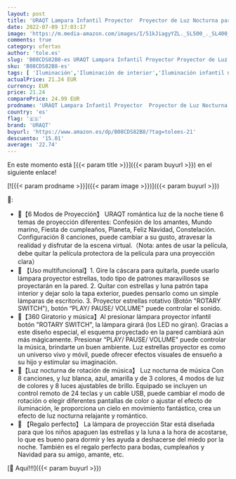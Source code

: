 ```yaml
---
layout: post
title: 'URAQT Lampara Infantil Proyector  Proyector de Luz Nocturna para Bebes  Proyector Estrella Giratorio con Función de Mando a Distancia y 8 Música  Lindo Juguete y Regalo para Niños y Bebés'
date: 2022-07-09 17:03:17
image: 'https://m.media-amazon.com/images/I/51kJiagyYZL._SL500_._SL400_.jpg'
comments: true
category: ofertas
author: 'tole.es'
slug: 'B08CDS82B8-es URAQT Lampara Infantil Proyector Proyector de Luz Nocturna...'
sku: 'B08CDS82B8-es'
tags: [ 'Iluminación','Iluminación de interior','Iluminación infantil nocturna','Lámparas e iluminación infantil','bebés','uraqt','🇪🇸', ]
actualPrice: 21.24 EUR
currency: EUR
price: 21.24
comparePrice: 24.99 EUR
prodname: 'URAQT Lampara Infantil Proyector  Proyector de Luz Nocturna para Bebes  Proyector Estrella Giratorio con Función de Mando a Distancia y 8 Música  Lindo Juguete y Regalo para Niños y Bebés'
country: 'es'
flag: '🇪🇸'
brand: 'URAQT'
buyurl: 'https://www.amazon.es/dp/B08CDS82B8/?tag=tolees-21'
descuento: '15.01'
average: '22.74'
---
```


En este momento está [{{< param title >}}]({{< param buyurl >}}) en el siguiente enlace!

[![{{< param prodname >}}]({{< param image >}})]({{< param buyurl >}})

🔎:

- 🌅【6 Modos de Proyección】 URAQT romántica luz de la noche tiene 6 temas de proyección diferentes: Confesión de los amantes, Mundo marino, Fiesta de cumpleaños, Planeta, Feliz Navidad, Constelación. Configuración 8 canciones, puede cambiar a su gusto, atravesar la realidad y disfrutar de la escena virtual.（Nota: antes de usar la película, debe quitar la película protectora de la película para una proyección clara）
- 🌅 【Uso multifuncional】1. Gire la cáscara para quitarla, puede usarlo lámpara proyector estrellas, todo tipo de patrones maravillosos se proyectarán en la pared. 2. Quitar con estrellas y luna patrón tapa interior y dejar solo la tapa exterior, puedes pensarlo como un simple lámparas de escritorio. 3. Proyector estrellas rotativo (Botón "ROTARY SWITCH"), botón “PLAY/ PAUSE/ VOLUME" puede controlar el sonido.
- 🌅【360 Giratorio y música】Al presionar lámpara proyector infantil botón "ROTARY SWITCH", la lámpara girará (los LED no giran). Gracias a este diseño especial, el esquema proyectado en la pared cambiará aún más mágicamente. Presionar “PLAY/ PAUSE/ VOLUME" puede controlar la música, brindarte un buen ambiente. Luz estrellas proyector es como un universo vivo y móvil, puede ofrecer efectos visuales de ensueño a su hijo y estimular su imaginación.
- 🌅【Luz nocturna de rotación de música】 Luz nocturna de música Con 8 canciones, y luz blanca, azul, amarilla y de 3 colores, 4 modos de luz de colores y 8 luces ajustables de brillo. Equipado se incluyen un control remoto de 24 teclas y un cable USB, puede cambiar el modo de rotación o elegir diferentes pantallas de color o ajustar el efecto de iluminación, le proporciona un cielo en movimiento fantástico, crea un efecto de luz nocturna relajante y romántico.
- 🌅 【Regalo perfecto】 La lámpara de proyección Star está diseñada para que los niños apaguen las estrellas y la luna a la hora de acostarse, lo que es bueno para dormir y les ayuda a deshacerse del miedo por la noche. También es el regalo perfecto para bodas, cumpleaños y Navidad para su amigo, amante, etc.

[🛒 Aquí!!!]({{< param buyurl >}})
